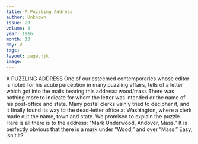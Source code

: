 ```yaml
---
title: A Puzzling Address
author: Unknown
issue: 29
volume: 3
year: 1916
month: 13
day: V
tags:
layout: page.njk
image:
---
```

A PUZZLING ADDRESS       One of our esteemed contemporaries whose editor is noted for his acute perception in many puzzling affairs, tells of a letter which got into the mails bearing this address: wood/mass There was nothing more to indicate for whom the letter was intended or the name of his post-office and state. Many postal clerks vainly tried to decipher it, and it finally found its way to the dead-letter office at Washington, where a clerk made out the name, town and state. We promised to explain the puzzle. Here is all there is to the address: “Mark Underwood, Andover, Mass.” It is perfectly obvious that there is a mark under “Wood,” and over “Mass.” Easy, isn’t it? 
